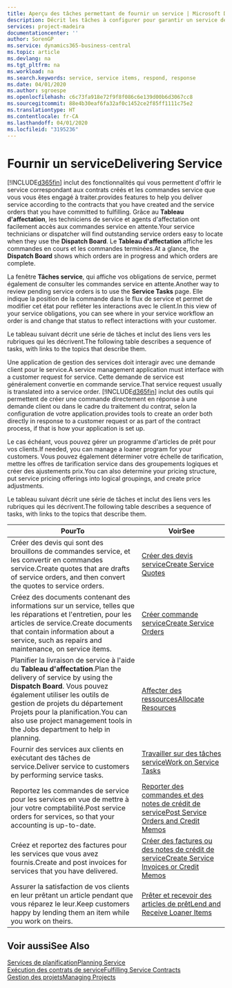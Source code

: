 ```yaml
---
title: Aperçu des tâches permettant de fournir un service | Microsoft Docs
description: Décrit les tâches à configurer pour garantir un service de qualité et respecter les ententes vis-à-vis des clients.
services: project-madeira
documentationcenter: ''
author: SorenGP
ms.service: dynamics365-business-central
ms.topic: article
ms.devlang: na
ms.tgt_pltfrm: na
ms.workload: na
ms.search.keywords: service, service items, respond, response
ms.date: 04/01/2020
ms.author: sgroespe
ms.openlocfilehash: c6c73fa918e72f9f8f086c6e139d00b6d3067cc8
ms.sourcegitcommit: 88e4b30eaf6fa32af0c1452ce2f85ff1111c75e2
ms.translationtype: HT
ms.contentlocale: fr-CA
ms.lasthandoff: 04/01/2020
ms.locfileid: "3195236"
---
```

# <a name="delivering-service"></a><span data-ttu-id="86ee9-103">Fournir un service</span><span class="sxs-lookup"><span data-stu-id="86ee9-103">Delivering Service</span></span>
[!INCLUDE[d365fin](includes/d365fin_md.md)] <span data-ttu-id="86ee9-104">inclut des fonctionnalités qui vous permettent d'offrir le service correspondant aux contrats créés et les commandes service que vous vous êtes engagé à traiter.</span><span class="sxs-lookup"><span data-stu-id="86ee9-104">provides features to help you deliver service according to the contracts that you have created and the service orders that you have committed to fulfilling.</span></span> <span data-ttu-id="86ee9-105">Grâce au **Tableau d'affectation**, les techniciens de service et agents d'affectation ont facilement accès aux commandes service en attente.</span><span class="sxs-lookup"><span data-stu-id="86ee9-105">Your service technicians or dispatcher will find outstanding service orders easy to locate when they use the **Dispatch Board**.</span></span> <span data-ttu-id="86ee9-106">Le **Tableau d'affectation** affiche les commandes en cours et les commandes terminées.</span><span class="sxs-lookup"><span data-stu-id="86ee9-106">At a glance, the **Dispatch Board** shows which orders are in progress and which orders are complete.</span></span>  
  
<span data-ttu-id="86ee9-107">La fenêtre **Tâches service**, qui affiche vos obligations de service, permet également de consulter les commandes service en attente.</span><span class="sxs-lookup"><span data-stu-id="86ee9-107">Another way to review pending service orders is to use the **Service Tasks** page.</span></span> <span data-ttu-id="86ee9-108">Elle indique la position de la commande dans le flux de service et permet de modifier cet état pour refléter les interactions avec le client.</span><span class="sxs-lookup"><span data-stu-id="86ee9-108">In this view of your service obligations, you can see where in your service workflow an order is and change that status to reflect interactions with your customer.</span></span>  
  
<span data-ttu-id="86ee9-109">Le tableau suivant décrit une série de tâches et inclut des liens vers les rubriques qui les décrivent.</span><span class="sxs-lookup"><span data-stu-id="86ee9-109">The following table describes a sequence of tasks, with links to the topics that describe them.</span></span>   

<span data-ttu-id="86ee9-110">Une application de gestion des services doit interagir avec une demande client pour le service.</span><span class="sxs-lookup"><span data-stu-id="86ee9-110">A service management application must interface with a customer request for service.</span></span> <span data-ttu-id="86ee9-111">Cette demande de service est généralement convertie en commande service.</span><span class="sxs-lookup"><span data-stu-id="86ee9-111">That service request usually is translated into a service order.</span></span> [!INCLUDE[d365fin](includes/d365fin_md.md)] <span data-ttu-id="86ee9-112">inclut des outils qui permettent de créer une commande directement en réponse à une demande client ou dans le cadre du traitement du contrat, selon la configuration de votre application.</span><span class="sxs-lookup"><span data-stu-id="86ee9-112">provides tools to create an order both directly in response to a customer request or as part of the contract process, if that is how your application is set up.</span></span>  
  
<span data-ttu-id="86ee9-113">Le cas échéant, vous pouvez gérer un programme d'articles de prêt pour vos clients.</span><span class="sxs-lookup"><span data-stu-id="86ee9-113">If needed, you can manage a loaner program for your customers.</span></span> <span data-ttu-id="86ee9-114">Vous pouvez également déterminer votre échelle de tarification, mettre les offres de tarification service dans des groupements logiques et créer des ajustements prix.</span><span class="sxs-lookup"><span data-stu-id="86ee9-114">You can also determine your pricing structure, put service pricing offerings into logical groupings, and create price adjustments.</span></span>  
  
<span data-ttu-id="86ee9-115">Le tableau suivant décrit une série de tâches et inclut des liens vers les rubriques qui les décrivent.</span><span class="sxs-lookup"><span data-stu-id="86ee9-115">The following table describes a sequence of tasks, with links to the topics that describe them.</span></span>   
  
|<span data-ttu-id="86ee9-116">**Pour**</span><span class="sxs-lookup"><span data-stu-id="86ee9-116">**To**</span></span>|<span data-ttu-id="86ee9-117">**Voir**</span><span class="sxs-lookup"><span data-stu-id="86ee9-117">**See**</span></span>|  
|------------|-------------|  
|<span data-ttu-id="86ee9-118">Créer des devis qui sont des brouillons de commandes service, et les convertir en commandes service.</span><span class="sxs-lookup"><span data-stu-id="86ee9-118">Create quotes that are drafts of service orders, and then convert the quotes to service orders.</span></span>|[<span data-ttu-id="86ee9-119">Créer des devis service</span><span class="sxs-lookup"><span data-stu-id="86ee9-119">Create Service Quotes</span></span>](service-how-to-create-service-quotes.md)|
|<span data-ttu-id="86ee9-120">Créez des documents contenant des informations sur un service, telles que les réparations et l'entretien, pour les articles de service.</span><span class="sxs-lookup"><span data-stu-id="86ee9-120">Create documents that contain information about a service, such as repairs and maintenance, on service items.</span></span>|[<span data-ttu-id="86ee9-121">Créer commande service</span><span class="sxs-lookup"><span data-stu-id="86ee9-121">Create Service Orders</span></span>](service-how-to-create-service-orders.md)|
|<span data-ttu-id="86ee9-122">Planifier la livraison de service à l'aide du **Tableau d'affectation**.</span><span class="sxs-lookup"><span data-stu-id="86ee9-122">Plan the delivery of service by using the **Dispatch Board**.</span></span> <span data-ttu-id="86ee9-123">Vous pouvez également utiliser les outils de gestion de projets du département Projets pour la planification.</span><span class="sxs-lookup"><span data-stu-id="86ee9-123">You can also use project management tools in the Jobs department to help in planning.</span></span>|[<span data-ttu-id="86ee9-124">Affecter des ressources</span><span class="sxs-lookup"><span data-stu-id="86ee9-124">Allocate Resources</span></span>](service-how-to-allocate-resources.md)|  
|<span data-ttu-id="86ee9-125">Fournir des services aux clients en exécutant des tâches de service.</span><span class="sxs-lookup"><span data-stu-id="86ee9-125">Deliver service to customers by performing service tasks.</span></span>|[<span data-ttu-id="86ee9-126">Travailler sur des tâches service</span><span class="sxs-lookup"><span data-stu-id="86ee9-126">Work on Service Tasks</span></span>](service-how-to-work-on-service-tasks.md)|  
|<span data-ttu-id="86ee9-127">Reportez les commandes de service pour les services en vue de mettre à jour votre comptabilité.</span><span class="sxs-lookup"><span data-stu-id="86ee9-127">Post service orders for services, so that your accounting is up-to-date.</span></span>|[<span data-ttu-id="86ee9-128">Reporter des commandes et des notes de crédit de service</span><span class="sxs-lookup"><span data-stu-id="86ee9-128">Post Service Orders and Credit Memos</span></span>](service-how-to-post-service-orders.md)|  
|<span data-ttu-id="86ee9-129">Créez et reportez des factures pour les services que vous avez fournis.</span><span class="sxs-lookup"><span data-stu-id="86ee9-129">Create and post invoices for services that you have delivered.</span></span>|[<span data-ttu-id="86ee9-130">Créer des factures ou des notes de crédit de service</span><span class="sxs-lookup"><span data-stu-id="86ee9-130">Create Service Invoices or Credit Memos</span></span>](service-how-create-invoices.md)|  
|<span data-ttu-id="86ee9-131">Assurer la satisfaction de vos clients en leur prêtant un article pendant que vous réparez le leur.</span><span class="sxs-lookup"><span data-stu-id="86ee9-131">Keep customers happy by lending them an item while you work on theirs.</span></span>| [<span data-ttu-id="86ee9-132">Prêter et recevoir des articles de prêt</span><span class="sxs-lookup"><span data-stu-id="86ee9-132">Lend and Receive Loaner Items</span></span>](service-how-to-lend-receive-loaners.md)|
  
## <a name="see-also"></a><span data-ttu-id="86ee9-133">Voir aussi</span><span class="sxs-lookup"><span data-stu-id="86ee9-133">See Also</span></span>  
[<span data-ttu-id="86ee9-134">Services de planification</span><span class="sxs-lookup"><span data-stu-id="86ee9-134">Planning Service</span></span>](service-plan-service.md)  
[<span data-ttu-id="86ee9-135">Exécution des contrats de service</span><span class="sxs-lookup"><span data-stu-id="86ee9-135">Fulfilling Service Contracts</span></span>](service-fulfill-service-contracts.md)  
[<span data-ttu-id="86ee9-136">Gestion des projets</span><span class="sxs-lookup"><span data-stu-id="86ee9-136">Managing Projects</span></span>](projects-manage-projects.md)  
